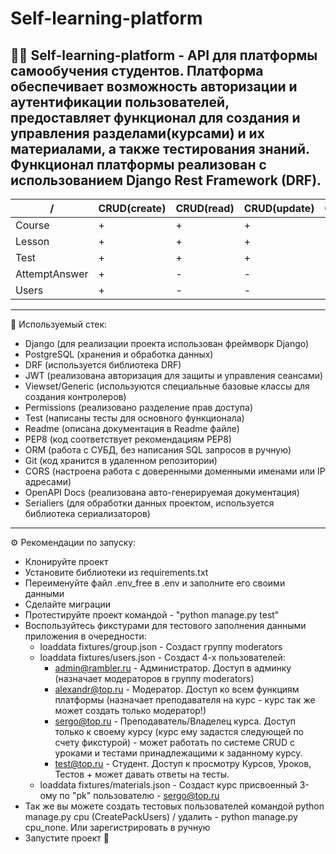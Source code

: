 # Self-learning-platform

 👨‍🎓 Self-learning-platform - API для платформы самообучения студентов. Платформа обеспечивает возможность
авторизации и аутентификации пользователей, предоставляет функционал для создания
и управления разделами(курсами) и их материалами, а также тестирования знаний. Функционал
платформы реализован с использованием Django Rest Framework (DRF).
---

 /             | CRUD(create) | CRUD(read) | CRUD(update) | CRUD(delete) 
---------------|--------------|------------|--------------|--------------
 Course        | +            | +          | +            | +            
 Lesson        | +            | +          | +            | +            
 Test          | +            | +          | +            | +            
 AttemptAnswer | +            | -          | -            | -            
 Users         | +            | -          | -            | -            

___
 🧩 Используемый стек:

- Django (для реализации проекта использован фреймворк Django)
- PostgreSQL (хранения и обработка данных)
- DRF (используется библиотека DRF)
- JWT (реализована авторизация для защиты и управления сеансами)
- Viewset/Generic (используются специальные базовые классы для создания контролеров)
- Permissions (реализовано разделение прав доступа)
- Test (написаны тесты для основного функционала)
- Readme (описана документация в Readme файле)
- PEP8 (код соответствует рекомендациям PEP8)
- ORM (работа с СУБД, без написания SQL запросов в ручную)
- Git (код хранится в удаленном репозитории)
- CORS (настроена работа с доверенными доменными именами или IP адресами)
- OpenAPI Docs (реализована авто-генерируемая документация)
- Serialiers (для обработки данных проектом, используется библиотека сериализаторов)

___
 ⚙️ Рекомендации по запуску:

- Клонируйте проект
- Установите библиотеки из requirements.txt
- Переименуйте файл .env_free в .env и заполните его своими данными
- Сделайте миграции
- Протестируйте проект командой - "python manage.py test"
- Воспользуйтесь фикстурами для тестового заполнения данными приложения в очередности:  
  - loaddata fixtures/group.json - Создаст группу moderators 
  - loaddata fixtures/users.json - Создаст 4-х пользователей:
    - admin@rambler.ru - Администратор. Доступ в админку (назначает модераторов в группу moderators)
    - alexandr@top.ru - Модератор. Доступ ко всем функциям платформы (назначает преподавателя на курс - курс так же может создать только модератор!)
    - sergo@top.ru - Преподаватель/Владелец курса. Доступ только к своему курсу (курс ему задастся следующей по счету фикстурой) - может работать по системе CRUD с уроками и тестами принадлежащими к заданному курсу.
    - test@top.ru - Студент. Доступ к просмотру Курсов, Уроков, Тестов + может давать ответы на тесты.
  - loaddata fixtures/materials.json - Создаст курс присвоенный 3-ому по "pk" пользователю - sergo@top.ru
- Так же вы можете создать тестовых пользователей командой python manage.py cpu (CreatePackUsers) / удалить - python manage.py cpu_none. Или зарегистрировать в ручную
- Запустите проект 🚀
